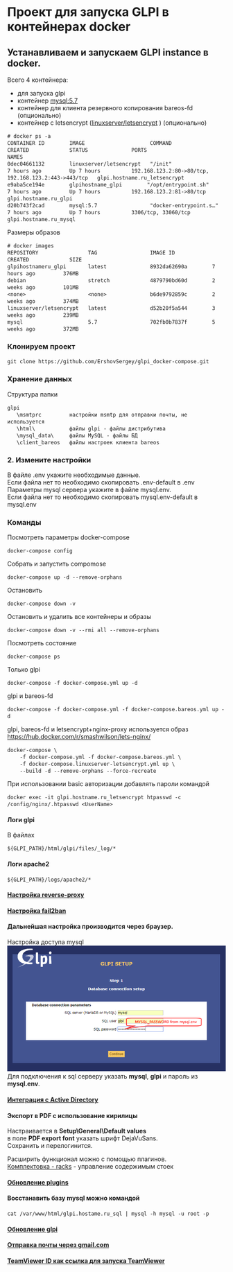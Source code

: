 # Проект для запуска GLPI в контейнерах docker

## Устанавливаем и запускаем GLPI instance в docker.
Всего 4 контейнера:  
- для запуска glpi  
- контейнер [mysql:5.7](https://github.com/mysql/mysql-server)
- контейнер для клиента резервного копирования bareos-fd (опционально)
- контейнер с letsencrypt ([linuxserver/letsencrypt](https://github.com/linuxserver/docker-letsencrypt) ) (опционально)
```
# docker ps -a  
CONTAINER ID        IMAGE                     COMMAND                  CREATED             STATUS              PORTS                                                  NAMES
0dec04661132        linuxserver/letsencrypt   "/init"                  7 hours ago         Up 7 hours          192.168.123.2:80->80/tcp, 192.168.123.2:443->443/tcp   glpi.hostname.ru_letsencrypt
e9aba5ce194e        glpihostname_glpi        "/opt/entrypoint.sh"     7 hours ago         Up 7 hours          192.168.123.2:81->80/tcp                               glpi.hostname.ru_glpi
d20b743f2cad        mysql:5.7                 "docker-entrypoint.s…"   7 hours ago         Up 7 hours          3306/tcp, 33060/tcp                                    glpi.hostname.ru_mysql
```

Размеры образов
``` 
# docker images  
REPOSITORY                TAG                 IMAGE ID            CREATED             SIZE
glpihostnameru_glpi       latest              8932da62690a        7 hours ago         376MB
debian                    stretch             4879790bd60d        2 weeks ago         101MB
<none>                    <none>              b6de9792859c        2 weeks ago         374MB
linuxserver/letsencrypt   latest              d52b20f5a544        3 weeks ago         239MB
mysql                     5.7                 702fb0b7837f        5 weeks ago         372MB
```  
### Клонируем проект
```shell
git clone https://github.com/ErshovSergey/glpi_docker-compose.git
```

### Хранение данных
Структура папки
```shell
glpi
   \msmtprc         настройки msmtp для отправки почты, не используется
   \html\           файлы glpi - файлы дистрибутива
   \mysql_data\     файлы MySQL - файлы БД
   \client_bareos   файлы настроек клиента bareos 
```

### 2. Измените настройки
В файле .env укажите необходимые данные.  
Если файла нет то необходимо скопировать .env-default в .env  
Параметры mysql сервера укажите в файле mysql.env.  
Если файла нет то необходимо скопировать mysql.env-default в mysql.env  


### Команды
Посмотреть параметры docker-compose
```shell
docker-compose config
```
Собрать и запустить compomose
```shell
docker-compose up -d --remove-orphans
```
Остановить
```shell
docker-compose down -v
```
Остановить и удалить все контейнеры и образы
```shell
docker-compose down -v --rmi all --remove-orphans
```
Посмотреть состояние  
```shell
docker-compose ps
```
Только glpi
```shell
docker-compose -f docker-compose.yml up -d
```
glpi и bareos-fd
```shell
docker-compose -f docker-compose.yml -f docker-compose.bareos.yml up -d
```
glpi, bareos-fd и letsencrypt+nginx-proxy
используется образ https://hub.docker.com/r/smashwilson/lets-nginx/
```shell
docker-compose \
	-f docker-compose.yml -f docker-compose.bareos.yml \
	-f docker-compose.linuxserver-letsencrypt.yml up \
	--build -d --remove-orphans --force-recreate
```

При использовании basic авторизации добавлять пароли командой
```
docker exec -it glpi.hostname.ru_letsencrypt htpasswd -c /config/nginx/.htpasswd <UserName>
```

#### Логи glpi  
В файлах 
```
${GLPI_PATH}/html/glpi/files/_log/*
```

#### Логи apache2
```
${GLPI_PATH}/logs/apache2/*
```

#### [Настройка reverse-proxy](./doc/Настройка_reverse-proxy.md)
#### [Настройка fail2ban](./doc/fail2ban.md)

#### Дальнейшая настройка производится через браузер.
Настройка доступа mysql  
![Settings glpi-mysql](./glpi-mysql_settings.png)  
Для подключения к sql серверу указать **mysql**, **glpi** и пароль из **mysql.env**.

#### [Интеграция с Active Directory](./doc/GLPI_ActiveDirectory_Authentication_Setting.md)

#### Экспорт в PDF с использование кирилицы
Настраивается в **Setup\General\Default values**  
в поле **PDF export font** указать шрифт DejaVuSans.  
Сохранить и перелогинится.  

Расширить функционал можно с помощью плагинов.  
[Комплектовка - racks](./doc/plugins_BaysManagement.md) - управление содержимым стоек  
#### [Обновление plugins](doc/Update_plugins.md)
 
#### Восстанавить базу mysql можно командой
```
cat /var/www/html/glpi.hostame.ru_sql | mysql -h mysql -u root -p
```
#### [Обновление glpi](doc/Update_glpi.md)
#### [Отправка почты через gmail.com](doc/sent_mail_via_gmail.md)
#### [TeamViewer ID как ссылка для запуска TeamViewer](doc/teamviewer-ID-as-link.md)
